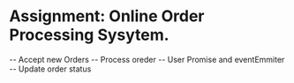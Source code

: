 # Assignment: Online Order Processing Sysytem.

-- Accept new Orders
-- Process oreder
-- User Promise and eventEmmiter
-- Update order status